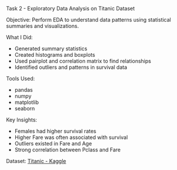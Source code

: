  Task 2 - Exploratory Data Analysis on Titanic Dataset

 Objective:
Perform EDA to understand data patterns using statistical summaries and visualizations.

What I Did:
- Generated summary statistics
- Created histograms and boxplots
- Used pairplot and correlation matrix to find relationships
- Identified outliers and patterns in survival data

 Tools Used:
- pandas
- numpy
- matplotlib
- seaborn

 Key Insights:
- Females had higher survival rates
- Higher Fare was often associated with survival
- Outliers existed in Fare and Age
- Strong correlation between Pclass and Fare

Dataset: [Titanic - Kaggle](https://www.kaggle.com/datasets/yasserh/titanic-dataset)

